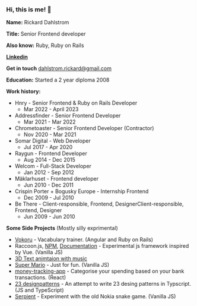 <!--
**rickardd/rickardd** is a ✨ _special_ ✨ repository because its `README.md` (this file) appears on your GitHub profile.
-->

### Hi, this is me! 👋

**Name:** Rickard Dahlstrom

**Title:** Senior Frontend developer

**Also know:** Ruby, Ruby on Rails

[**Linkedin**](https://www.linkedin.com/in/rickarddahlstrom/)

**Get in touch** dahlstrom.rickard@gmail.com

**Education:** Started a 2 year diploma 2008

**Work history:**

- Hnry -  Senior Frontend & Ruby on Rails Developer
  - Mar 2022 - April 2023 
- Addressfinder - Senior Frontend Developer
  - Mar 2021 - Mar 2022
- Chrometoaster - Senior Frontend Developer (Contractor)
  - Nov 2020 - Mar 2021
- Somar Digital - Web Developer 
  - Jul 2017 - Apr 2020
- Raygun - Frontend Developer
  - Aug 2014 - Dec 2015
- Welcom - Full-Stack Developer
  - Jan 2012 - Sep 2012
- Mäklarhuset - Frontend developer 
  - Jun 2010 - Dec 2011
- Crispin Porter + Bogusky Europe - Internship Frontend
  - Dec 2009 - Jul 2010
- Be There - Client-responsible, Frontend, DesignerClient-responsible, Frontend, Designer 
  - Jun 2009 - Jun 2010

**Some Side Projects** (Mostly silly exprimental)

- [Vokoru](https://vokoru.com) - Vacabulary trainer. (Angular and Ruby on Rails)
- Raccoon.js, [NPM](https://www.npmjs.com/package/raccoon-js-framework), [Documentation](https://master--racccoon-docs.netlify.app/) - Experimental js framework inspired by Vue. (Vanilla JS)
- [3D Text animtaion with music](https://main--3d-text-hnry.netlify.app/)
- [Super Mario](https://master--ricks-super-mario.netlify.app/) - Just for fun. (Vanilla JS)
- [money-tracking-app](https://track-my-money.netlify.app/) - Categorise your spending based on your bank transactions. (React)
- [23 designpatterns](https://github.com/rickardd/23-design-patterns) - An attempt to write 23 desing patterns in Typscript. (JS and TypeScript)
- [Serpient](https://brave-thompson-9d767f.netlify.app/) - Experiment with the old Nokia snake game. (Vanilla JS)



